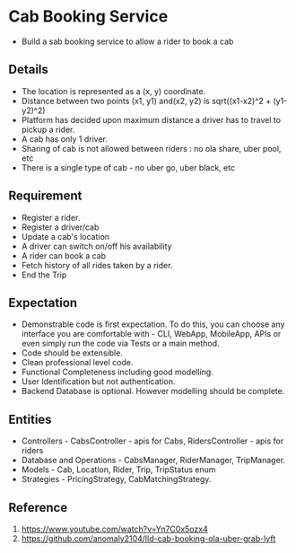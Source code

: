 # Cab Booking Service
- Build a sab booking service to allow a rider to book a cab

## Details
- The location is represented as a (x, y) coordinate.
- Distance between two points (x1, y1) and(x2, y2) is sqrt((x1-x2)^2 + (y1-y2)^2)
- Platform has decided upon maximum distance a driver has to travel to pickup a rider.
- A cab has only 1 driver.
- Sharing of cab is not allowed between riders : no ola share, uber pool, etc
- There is a single type of cab - no uber go, uber black, etc

## Requirement
- Register a rider.
- Register a driver/cab
- Update a cab's location
- A driver can switch on/off his availability
- A rider can book a cab
- Fetch history of all rides taken by a rider.
- End the Trip

## Expectation
- Demonstrable code is first expectation. To do this, you can choose any interface you are comfortable with - CLI, WebApp, MobileApp, APIs or even simply run the code via Tests or a main method.
- Code should be extensible.
- Clean professional level code.
- Functional Completeness including good modelling.
- User Identification but not authentication.
- Backend Database is optional. However modelling should be complete.

## Entities
- Controllers - CabsController - apis for Cabs, RidersController - apis for riders
- Database and Operations - CabsManager, RiderManager, TripManager.
- Models - Cab, Location, Rider, Trip, TripStatus enum
- Strategies - PricingStrategy, CabMatchingStrategy.

## Reference
1. https://www.youtube.com/watch?v=Yn7C0x5ozx4
2. https://github.com/anomaly2104/lld-cab-booking-ola-uber-grab-lyft